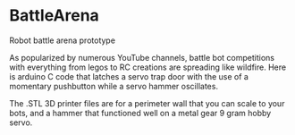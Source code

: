 # BattleArena
Robot battle arena prototype

As popularized by numerous YouTube channels, battle bot competitions with everything from legos to RC creations are spreading like wildfire.  Here is arduino C code that latches a servo trap door with the use of a momentary pushbutton while a servo hammer oscillates.

The .STL 3D printer files are for a perimeter wall that you can scale to your bots, and a hammer that functioned well on a metal gear 9 gram hobby servo.
